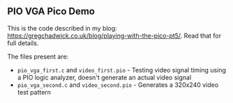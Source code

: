 PIO VGA Pico Demo
-------------------

This is the code described in my blog:
https://gregchadwick.co.uk/blog/playing-with-the-pico-pt5/. Read that for full
details.

The files present are:

* `pio_vga_first.c` and `video_first.pio` - Testing video signal timing using
  a PIO logic analyzer, doesn't generate an actual video signal
* `pio_vga_second.c` and `video_second.pio` - Generates a 320x240 video test
  pattern
